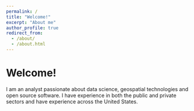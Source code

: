 ```yaml
---
permalink: /
title: "Welcome!"
excerpt: "About me"
author_profile: true
redirect_from: 
  - /about/
  - /about.html
---
```



# Welcome!

I am an analyst passionate about data science, geospatial technologies and open source software. I have experience in both the public and private sectors and have experience across the United States.

